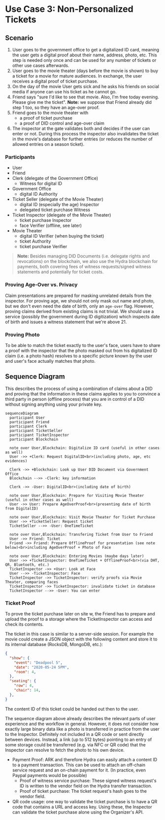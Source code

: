 # Use Case 3: Non-Personalized Tickets

## Scenario

1. User goes to the government office to get a digitalized ID card, meaning the user gets a digital proof about their name, address, photo, etc. 
This step is needed only once and can be used for any number of tickets or other use cases afterwards.
1. User goes to the movie theater (days before the movie is shown) to buy a ticket for a movie for mature audiences. In exchange, the user receives a digital proof of ticket purchase.
1. On the day of the movie User gets sick and he asks his friends on social media if anyone can use his ticket as he cannot go.
1. Friend says "sure I'd like to see that movie. Also, I'm free today evening. Please give me the ticket". 
**Note:** we suppose that Friend already did step 1 too, so they have an age-over proof.
1. Friend goes to the movie theater with
   - a proof of ticket purchase
   - a proof of DID control and age-over claim
1. The inspector at the gate validates both and decides if the user can enter or not. During this process the inspector also invalidates the ticket in the movie's database for further entries (or reduces the number of allowed entries on a season ticket).

### Participants

- User
- Friend
- Clerk (delegate of the Government Office)
  - Witness for digital ID
- Government Office
  - digital ID Authority
- Ticket Seller (delegate of the Movie Theater)
  - digital ID (especially the age) Inspector
  - delegated ticket purchase Witness
- Ticket Inspector (delegate of the Movie Theater)
  - ticket purchase Inspector
  - face Verifier (offline, see later)
- Movie Theater
  - digital ID Verifier (when buying the ticket)
  - ticket Authority
  - ticket purchase Verifier

> **Note:** Besides managing DID Documents (i.e. delegate rights and revocations) on the blockchain, we also use the Hydra blockchain for payments, both covering fees of witness requests/signed witness statements and potentially for ticket costs.

### Proving Age-Over vs. Privacy

Claim presentations are prepared for masking unrelated details from the inspector. For proving age, we should not only mask out name and photo, but we don't even need the date of birth, only an `age-over` flag. However, proving claims derived from existing claims is not trivial. We should use a service (possibly the government during ID digitization) which inspects date of birth and issues a witness statement that we're above 21.

### Proving Photo

To be able to match the ticket exactly to the user's face, users have to share a proof with the inspector that the photo masked out from his digitalized ID claim (i.e. a photo hash) resolves to a specific picture known by the user and user's face actually matches that photo.

## Sequence Diagram

This describes the process of using a combination of claims about a DID and proving that the information in these claims applies to you to convince a third party in person (offline process) that you are in control of a DID without signing anything using your private key.


```mermaid
sequenceDiagram
  participant User
  participant Friend
  participant Clerk
  participant TicketSeller
  participant TicketInspector
  participant Blockchain
  
  note over User,Blockchain: Digitalize ID card (useful in other cases as well)
  User ->> +Clerk: Request DigitalID<br>(including photo, age, etc evidences)
  
  Clerk ->> +Blockchain: Look up User DID Document via Government Office
  Blockchain -->> -Clerk: key information
  
  Clerk ->> -User: DigitalID<br>(including date of birth)
  
  note over User,Blockchain: Prepare for Visiting Movie Theater (useful in other cases as well)
  User ->> User: Prepare AgeOverProof<br>(presenting date of birth from DigitalID)
  
  note over User,Blockchain: Visit Movie Theater for Ticket Purchase
  User ->> +TicketSeller: Request ticket
  TicketSeller -->> -User: OneTimeTicket
  
  note over User,Blockchain: Transfering Ticket from User to Friend
  User ->> Friend: Ticket
  Friend ->> Friend: Prepare OfflineProof for presentation (see note below)<br>including AgeOverProof + Photo of Face
    
  note over User,Blockchain: Entering Movies (maybe days later)
  User ->> +TicketInspector: OneTimeTicket + OfflineProof<br>(via DHT, QR, Bluetooth, etc.)
  TicketInspector ->> +User: Look at Face
  User -->> -TicketInspector: Face
  TicketInspector ->> TicketInspector: verify proofs via Movie Theater, comparing faces
  TicketInspector ->> TicketInspector: invalidate ticket in database
  TicketInspector -->> -User: You can enter
```

### Ticket Proof

To prove the ticket purchase later on site w, the Friend has to prepare and upload the proof to a storage where the TicketInspector can access and check its contents.

The ticket in this case is similar to a server-side session. 
For example the movie could create a JSON object with the following content and store it to its internal database (RocksDB, MongoDB, etc.):

```json
{
  "show": {
    "event": "Deadpool 5",
    "date": "2020-05-24 5PM",
    "room": 4,
  },
  "seating": {
    "row": 4,
    "chair": 14,
  },
}
```

The content ID of this ticket could be handed out then to the user.

The sequence diagram above already describes the relevant parts of user experience and the workflow in general. However, it does not consider how exactly large binary data like a photo is transferred in practice from the user to the Inspector. Definitely not included in a QR code or sent directly between devices. Instead, a link (up to 512 bytes) pointing to an entry of some storage could be transferred (e.g. via NFC or QR code) that the Inspector can resolve to fetch the photo to his own device.

- Payment Proof: ARK and therefore Hydra can easily attach a content ID to a payment transaction. This can be used to attach an off-chain service request and an on-chain payment for it. (In practice, even Paypal payments would be possible)
  - Proof of witness service purchase: These signed witness request's ID is written to the vendor field on the Hydra transfer transaction.
  - Proof of ticket purchase: The ticket request's hash goes to the vendor field.
- QR code usage: one way to validate the ticket purchase is to have a QR code that contains a URL and access key. Using these, the Inspector can validate the ticket purchase alone using the Organizer's API.